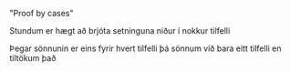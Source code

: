 "Proof by cases"

Stundum er hægt að brjóta setninguna niður í nokkur tilfelli

Þegar sönnunin er eins fyrir hvert tilfelli þá sönnum við bara eitt tilfelli en tiltökum það